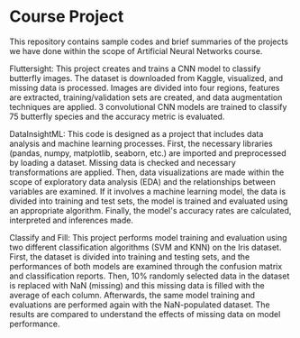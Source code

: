 # Course Project

This repository contains sample codes and brief summaries of the projects we have done within the scope of Artificial Neural Networks course.

Fluttersight: This project creates and trains a CNN model to classify butterfly images. The dataset is downloaded from Kaggle, visualized, and missing data is processed. Images are divided into four regions, features are extracted, training/validation sets are created, and data augmentation techniques are applied. 3 convolutional CNN models are trained to classify 75 butterfly species and the accuracy metric is evaluated.

DataInsightML: This code is designed as a project that includes data analysis and machine learning processes. First, the necessary libraries (pandas, numpy, matplotlib, seaborn, etc.) are imported and preprocessed by loading a dataset. Missing data is checked and necessary transformations are applied. Then, data visualizations are made within the scope of exploratory data analysis (EDA) and the relationships between variables are examined. If it involves a machine learning model, the data is divided into training and test sets, the model is trained and evaluated using an appropriate algorithm. Finally, the model's accuracy rates are calculated, interpreted and inferences made.

Classify and Fill: This project performs model training and evaluation using two different classification algorithms (SVM and KNN) on the Iris dataset. First, the dataset is divided into training and testing sets, and the performances of both models are examined through the confusion matrix and classification reports. Then, 10% randomly selected data in the dataset is replaced with NaN (missing) and this missing data is filled with the average of each column. Afterwards, the same model training and evaluations are performed again with the NaN-populated dataset. The results are compared to understand the effects of missing data on model performance.
